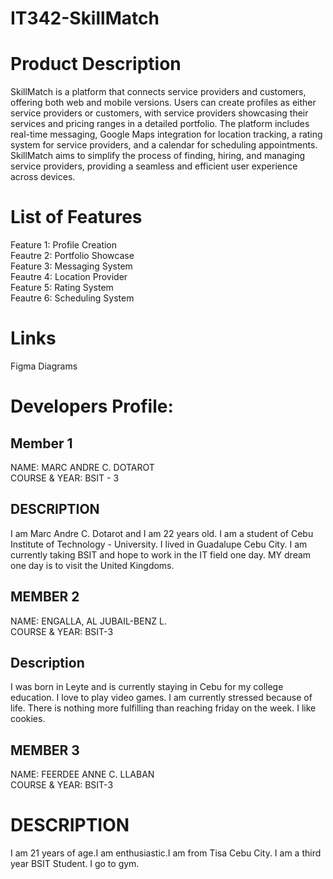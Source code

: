 # IT342-SkillMatch

# Product Description

SkillMatch is a platform that connects service providers and customers, offering both web and mobile versions. Users can create profiles as either service providers or customers, with service providers showcasing their services and pricing ranges in a detailed portfolio. The platform includes real-time messaging, Google Maps integration for location tracking, a rating system for service providers, and a calendar for scheduling appointments. SkillMatch aims to simplify the process of finding, hiring, and managing service providers, providing a seamless and efficient user experience across devices.

# List of Features
Feature 1: Profile Creation  
Feautre 2: Portfolio Showcase   
Feature 3: Messaging System  
Feautre 4: Location Provider  
Feature 5: Rating System   
Feautre 6: Scheduling System  

# Links

Figma
Diagrams

# Developers Profile:

## Member 1

NAME: MARC ANDRE C. DOTAROT  
COURSE & YEAR: BSIT - 3

## DESCRIPTION

I am Marc Andre C. Dotarot and I am 22 years old. I am a student of Cebu Institute of Technology - University. I lived in Guadalupe Cebu City. I am currently taking BSIT and hope to work in the IT field one day. MY dream one day is to visit the United Kingdoms.

## MEMBER 2

NAME: ENGALLA, AL JUBAIL-BENZ L.  
COURSE & YEAR: BSIT-3

## Description

I was born in Leyte and is currently staying in Cebu for my college education. I love to play video games. I am currently stressed because of life. There is nothing more fulfilling than reaching friday on the week. I like cookies.

## MEMBER 3

NAME: FEERDEE ANNE C. LLABAN  
COURSE & YEAR: BSIT-3

# DESCRIPTION
I am 21 years of age.I am enthusiastic.I am from Tisa Cebu City. I am a third year BSIT Student. I go to gym.